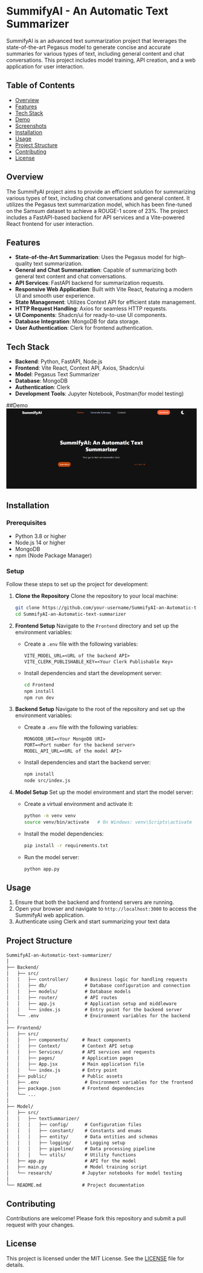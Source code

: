 # SummifyAI - An Automatic Text Summarizer

SummifyAI is an advanced text summarization project that leverages the state-of-the-art Pegasus model to generate concise and accurate summaries for various types of text, including general content and chat conversations. This project includes model training, API creation, and a web application for user interaction.

## Table of Contents
- [Overview](#overview)
- [Features](#features)
- [Tech Stack](#tech-stack)
- [Demo](#demo)
- [Screenshots](#screentshots)
- [Installation](#installation)
- [Usage](#usage)
- [Project Structure](#project-structure)
- [Contributing](#contributing)
- [License](#license)

## Overview
The SummifyAI project aims to provide an efficient solution for summarizing various types of text, including chat conversations and general content. It utilizes the Pegasus text summarization model, which has been fine-tuned on the Samsum dataset to achieve a ROUGE-1 score of 23%. The project includes a FastAPI-based backend for API services and a Vite-powered React frontend for user interaction.

## Features
- **State-of-the-Art Summarization**: Uses the Pegasus model for high-quality text summarization.
- **General and Chat Summarization**: Capable of summarizing both general text content and chat conversations.
- **API Services**: FastAPI backend for summarization requests.
- **Responsive Web Application**: Built with Vite React, featuring a modern UI and smooth user experience.
- **State Management**: Utilizes Context API for efficient state management.
- **HTTP Request Handling**: Axios for seamless HTTP requests.
- **UI Components**: Shadcn/ui for ready-to-use UI components.
- **Database Integration**: MongoDB for data storage.
- **User Authentication**: Clerk for frontend authentication.

## Tech Stack
- **Backend**: Python, FastAPI, Node.js
- **Frontend**: Vite React, Context API, Axios, Shadcn/ui
- **Model**: Pegasus Text Summarizer
- **Database**: MongoDB
- **Authentication**: Clerk
- **Development Tools**: Jupyter Notebook, Postman(for model testing)

##Demo
[![Watch the video](./Screenshot/homeDark.png)](https://www.youtube.com/watch?v=YOUR_VIDEO_ID)

## Installation

### Prerequisites
- Python 3.8 or higher
- Node.js 14 or higher
- MongoDB
- npm (Node Package Manager)

### Setup

Follow these steps to set up the project for development:

1. **Clone the Repository**
   Clone the repository to your local machine:
   ```sh
   git clone https://github.com/your-username/SummifyAI-an-Automatic-text-summarizer.git
   cd SummifyAI-an-Automatic-text-summarizer
   ```

2. **Frontend Setup**
   Navigate to the `Frontend` directory and set up the environment variables:
   - Create a `.env` file with the following variables:
     ```
     VITE_MODEL_URL=<URL of the backend API>
     VITE_CLERK_PUBLISHABLE_KEY=<Your Clerk Publishable Key>
     ```
   - Install dependencies and start the development server:
     ```sh
     cd Frontend
     npm install
     npm run dev
     ```

3. **Backend Setup**
   Navigate to the root of the repository and set up the environment variables:
   - Create a `.env` file with the following variables:
     ```
     MONGODB_URI=<Your MongoDB URI>
     PORT=<Port number for the backend server>
     MODEL_API_URL=<URL of the model API>
     ```
   - Install dependencies and start the backend server:
     ```sh
     npm install
     node src/index.js
     ```

4. **Model Setup**
   Set up the model environment and start the model server:
   - Create a virtual environment and activate it:
     ```sh
     python -m venv venv
     source venv/bin/activate   # On Windows: venv\Scripts\activate
     ```
   - Install the model dependencies:
     ```sh
     pip install -r requirements.txt
     ```
   - Run the model server:
     ```sh
     python app.py
     ```

## Usage
1. Ensure that both the backend and frontend servers are running.
2. Open your browser and navigate to `http://localhost:3000` to access the SummifyAI web application.
3. Authenticate using Clerk and start summarizing your text data

## Project Structure
```
SummifyAI-an-Automatic-text-summarizer/
│
├── Backend/
│   ├── src/
│   │   ├── controller/      # Business logic for handling requests
│   │   ├── db/              # Database configuration and connection
│   │   ├── models/          # Database models
│   │   ├── router/          # API routes
│   │   ├── app.js           # Application setup and middleware
│   │   └── index.js         # Entry point for the backend server
│   └── .env                 # Environment variables for the backend
│
├── Frontend/
│   ├── src/
│   │   ├── components/     # React components
│   │   ├── Context/        # Context API setup
│   │   ├── Services/       # API services and requests
│   │   ├── pages/          # Application pages
│   │   ├── App.jsx         # Main application file
│   │   └── index.js        # Entry point
│   ├── public/             # Public assets
│   ├── .env                 # Environment variables for the frontend
│   ├── package.json        # Frontend dependencies
│   └── ...
│
├── Model/
│   ├── src/
│   │   ├── textSummarizer/
│   │   │   ├── config/      # Configuration files
│   │   │   ├── constant/    # Constants and enums
│   │   │   ├── entity/      # Data entities and schemas
│   │   │   ├── logging/     # Logging setup
│   │   │   ├── pipeline/    # Data processing pipeline
│   │   │   └── utils/       # Utility functions
│   ├── app.py               # API for the model
│   ├── main.py              # Model training script
│   └── research/           # Jupyter notebooks for model testing
│
└── README.md               # Project documentation
```

## Contributing
Contributions are welcome! Please fork this repository and submit a pull request with your changes.

## License
This project is licensed under the MIT License. See the [LICENSE](LICENSE) file for details.
```
